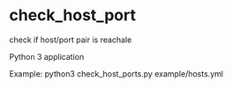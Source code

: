 # check_host_port
check if host/port pair is reachale

Python 3 application

Example:
python3 check_host_ports.py example/hosts.yml
